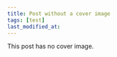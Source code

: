 ```yaml
---
title: Post without a cover image
tags: [test]
last_modified_at:
---
```


This post has no cover image.
